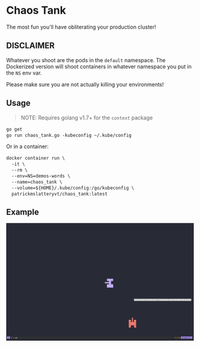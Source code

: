 # Chaos Tank

The most fun you'll have obliterating your production cluster!

## DISCLAIMER

Whatever you shoot are the pods in the `default` namespace. The Dockerized version will shoot containers in whatever namespace you put in the `NS` env var.

Please make sure you are not actually killing your environments!

## Usage

> NOTE: Requires golang v1.7+ for the `context` package

```
go get
go run chaos_tank.go -kubeconfig ~/.kube/config
```

Or in a container:

```
docker container run \
  -it \
  --rm \
  --env=NS=demos-words \
  --name=chaos_tank \
  --volume=${HOME}/.kube/config:/go/kubeconfig \
  patrickmslatteryvt/chaos_tank:latest
```


## Example

![Alt text](target_destroyed.png?raw=true "Target destroyed")
